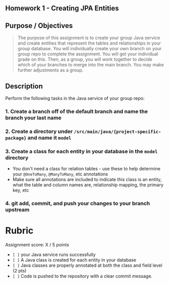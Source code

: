 ## Homework 1 - Creating JPA Entities

## Purpose / Objectives
> The purpose of this assignment is to create your group Java service and create entities that represent the tables and relationships in your group database.
> You will individually create your own branch on your group repo to complete the assignment. You will get your individual grade on this. Then, as a group, you will work together to decide which of your branches to merge into the main branch. You may make further adjustments as a group.

## Description

Perform the following tasks in the Java service of your group repo:

### 1. Create a branch off of the default branch and name the branch your last name

### 2. Create a directory under `/src/main/java/{project-specific-package}` and name it `model`

### 3. Create a class for each entity in your database in the `model` directory
- You don't need a class for relation tables - use these to help determine your `@OneToMany`, `@ManyToMany`, etc annotations
- Make sure all annotations are included to indicate this class is an entity, what the table and column names are, relationship mapping, the primary key, etc

### 4. git add, commit, and push your changes to your branch upstream

# Rubric

Assignment score: X / 5 points

-   `[ ]` your Java service runs successfully
-   `[ ]` A Java class is created for each entity in your database
-   `[ ]` Java classes are properly annotated at both the class and field level (2 pts)
-   `[ ]` Code is pushed to the repository with a clear commit message.
